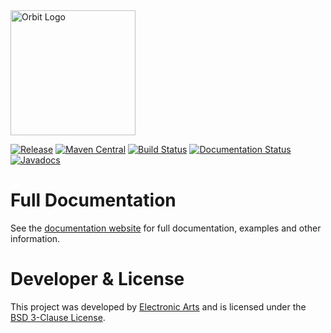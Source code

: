 <img src="https://www.orbit.cloud/img/orbit-logo-black.png" alt="Orbit Logo" width="200px"/>

[![Release](https://img.shields.io/github/release/orbit/orbit.svg)](https://github.com/orbit/orbit/releases)
[![Maven Central](https://img.shields.io/maven-central/v/cloud.orbit/orbit-runtime.svg)](https://repo1.maven.org/maven2/cloud/orbit/)
[![Build Status](https://img.shields.io/travis/orbit/orbit.svg)](https://travis-ci.org/orbit/orbit)
[![Documentation Status](https://readthedocs.org/projects/orbit/badge/?version=latest)](https://docs.orbit.cloud/en/latest/?badge=latest)
[![Javadocs](http://www.javadoc.io/badge/cloud.orbit/orbit-runtime.svg)](http://www.javadoc.io/doc/cloud.orbit/orbit-runtime)

Full Documentation
=======
See the [documentation website](https://docs.orbit.cloud/) for full documentation, examples and other information.

Developer & License
======
This project was developed by [Electronic Arts](http://www.ea.com) and is licensed under the [BSD 3-Clause License](LICENSE).